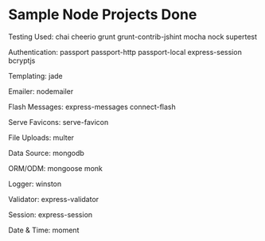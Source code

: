 # Sample Node Projects Done
  
Testing Used:
  chai
  cheerio
  grunt
  grunt-contrib-jshint
  mocha
  nock
  supertest

Authentication:
  passport
  passport-http
  passport-local
  express-session
  bcryptjs

Templating:
  jade

Emailer:
  nodemailer

Flash Messages:
  express-messages
  connect-flash

Serve Favicons:
  serve-favicon

File Uploads:
  multer

Data Source:
  mongodb

ORM/ODM:
  mongoose
  monk

Logger:
  winston

Validator:
  express-validator

Session:
  express-session

Date & Time:
  moment